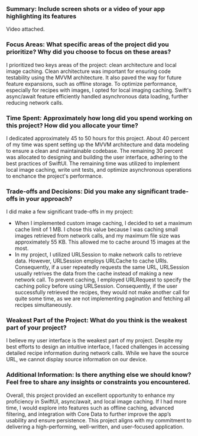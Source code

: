 ### Summary: Include screen shots or a video of your app highlighting its features
Video attached.

### Focus Areas: What specific areas of the project did you prioritize? Why did you choose to focus on these areas?
I prioritized two keys areas of the project: clean architecture and local image caching. Clean architecture was important for ensuring code testability using the MVVM architecture. It also paved the way for future feature expansions, such as offline storage. To optimize performance, especially for recipes with images, I opted for local imaging caching. Swift's async/await feature efficiently handled asynchronous data loading, further reducing network calls.

### Time Spent: Approximately how long did you spend working on this project? How did you allocate your time?
I dedicated approximately 45 to 50 hours for this project. About 40 percent of my time was spent setting up the MVVM architecture and data modeling to ensure a clean and maintainable codebase. The remaining 30 percent was allocated to designing and building the user interface, adhering to the best practices of SwiftUI. The remaining time was utilized to implement local image caching, write unit tests, and optimize asynchronous operations to enchance the project's performance.

### Trade-offs and Decisions: Did you make any significant trade-offs in your approach?
I did make a few significant trade-offs in my project:
- When I implemented custom image caching, I decided to set a maximum cache limit of 1 MB. I chose this value because I was caching small images retrieved from network calls, and my maximum file size was approximately 55 KB. This allowed me to cache around 15 images at the most.
- In my project, I utilized URLSession to make network calls to retrieve data. However, URLSession employs URLCache to cache URls. Consequently, if a user repeatedly requests the same URL, URLSession usually retrives the data from the cache instead of making a new network call. To prevent caching, I employed URLRequest to specify the caching policy before using URLSession. Consequently, if the user successfully retrieved the recipes, they would not make another call for quite some time, as we are not implementing pagination and fetching all recipes simultaneously.

### Weakest Part of the Project: What do you think is the weakest part of your project?
I believe my user interface is the weakest part of my project. Despite my best efforts to design an intuitive interface, I faced challenges in accessing detailed recipe information during network calls. While we have the source URL, we cannot display source information on our device.

### Additional Information: Is there anything else we should know? Feel free to share any insights or constraints you encountered.
Overall, this project provided an excellent opportunity to enhance my proficiency in SwiftUI, async/await, and local image caching. If I had more time, I would explore into features such as offline caching, advanced filtering, and integration with Core Data to further improve the app’s usability and ensure persistence. This project aligns with my commitment to delivering a high-performing, well-written, and user-focused application.
